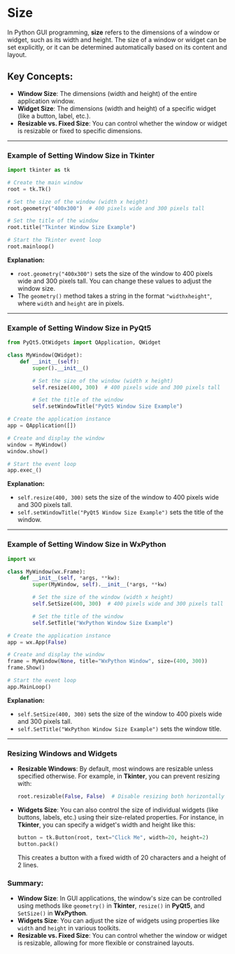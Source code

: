 # Size

In Python GUI programming, **size** refers to the dimensions of a window or widget, such as its width and height. The size of a window or widget can be set explicitly, or it can be determined automatically based on its content and layout.

## Key Concepts:

- **Window Size**: The dimensions (width and height) of the entire application window.
- **Widget Size**: The dimensions (width and height) of a specific widget (like a button, label, etc.).
- **Resizable vs. Fixed Size**: You can control whether the window or widget is resizable or fixed to specific dimensions.

---

### Example of Setting Window Size in **Tkinter**

```python
import tkinter as tk

# Create the main window
root = tk.Tk()

# Set the size of the window (width x height)
root.geometry("400x300")  # 400 pixels wide and 300 pixels tall

# Set the title of the window
root.title("Tkinter Window Size Example")

# Start the Tkinter event loop
root.mainloop()
```

**Explanation:**

- `root.geometry("400x300")` sets the size of the window to 400 pixels wide and 300 pixels tall. You can change these values to adjust the window size.
- The `geometry()` method takes a string in the format `"widthxheight"`, where `width` and `height` are in pixels.

---

### Example of Setting Window Size in **PyQt5**

```python
from PyQt5.QtWidgets import QApplication, QWidget

class MyWindow(QWidget):
    def __init__(self):
        super().__init__()

        # Set the size of the window (width x height)
        self.resize(400, 300)  # 400 pixels wide and 300 pixels tall

        # Set the title of the window
        self.setWindowTitle("PyQt5 Window Size Example")

# Create the application instance
app = QApplication([])

# Create and display the window
window = MyWindow()
window.show()

# Start the event loop
app.exec_()
```

**Explanation:**

- `self.resize(400, 300)` sets the size of the window to 400 pixels wide and 300 pixels tall.
- `self.setWindowTitle("PyQt5 Window Size Example")` sets the title of the window.

---

### Example of Setting Window Size in **WxPython**

```python
import wx

class MyWindow(wx.Frame):
    def __init__(self, *args, **kw):
        super(MyWindow, self).__init__(*args, **kw)

        # Set the size of the window (width x height)
        self.SetSize(400, 300)  # 400 pixels wide and 300 pixels tall

        # Set the title of the window
        self.SetTitle("WxPython Window Size Example")

# Create the application instance
app = wx.App(False)

# Create and display the window
frame = MyWindow(None, title="WxPython Window", size=(400, 300))
frame.Show()

# Start the event loop
app.MainLoop()
```

**Explanation:**

- `self.SetSize(400, 300)` sets the size of the window to 400 pixels wide and 300 pixels tall.
- `self.SetTitle("WxPython Window Size Example")` sets the window title.

---

### Resizing Windows and Widgets

- **Resizable Windows**: By default, most windows are resizable unless specified otherwise. For example, in **Tkinter**, you can prevent resizing with:

  ```python
  root.resizable(False, False)  # Disable resizing both horizontally and vertically
  ```

- **Widgets Size**: You can also control the size of individual widgets (like buttons, labels, etc.) using their size-related properties. For instance, in **Tkinter**, you can specify a widget's width and height like this:

  ```python
  button = tk.Button(root, text="Click Me", width=20, height=2)
  button.pack()
  ```

  This creates a button with a fixed width of 20 characters and a height of 2 lines.

### Summary:

- **Window Size**: In GUI applications, the window's size can be controlled using methods like `geometry()` in **Tkinter**, `resize()` in **PyQt5**, and `SetSize()` in **WxPython**.
- **Widgets Size**: You can adjust the size of widgets using properties like `width` and `height` in various toolkits.
- **Resizable vs. Fixed Size**: You can control whether the window or widget is resizable, allowing for more flexible or constrained layouts.
